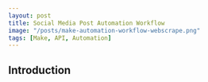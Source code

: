 ```yaml
---
layout: post
title: Social Media Post Automation Workflow
image: "/posts/make-automation-workflow-webscrape.png"
tags: [Make, API, Automation]
---
```

Introduction
---

```SQL

```

